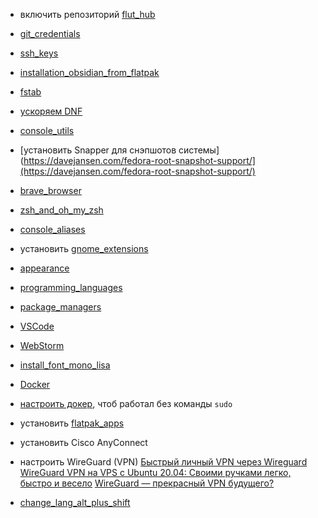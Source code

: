 -  включить репозиторий [flut_hub](flut_hub.md)
    
-  [git_credentials](git_credentials.md)
    
-  [ssh_keys](ssh_keys.md)
    
-  [installation_obsidian_from_flatpak](installation_obsidian_from_flatpak.md)
    
-  [fstab](https://plafon.gitbook.io/fedora-zero/fedora-zero/v-samom-nachale-.../fstab)
    
-  [ускоряем DNF](https://plafon.gitbook.io/fedora-zero/fedora-zero/v-samom-nachale-.../uskoryaem-dnf) 
    
-  [console_utils](console_utils.md)
    
-  [установить Snapper для снэпшотов системы](https://davejansen.com/fedora-root-snapshot-support/](https://davejansen.com/fedora-root-snapshot-support/)
    
-  [brave_browser](brave_browser.md)
    
-  [zsh_and_oh_my_zsh](zsh_and_oh_my_zsh.md)
    
-  [console_aliases](console_aliases.md)
    
-  установить [gnome_extensions](gnome_extensions.md)
     
- [appearance](appearance.md)
    
- [programming_languages](programming_languages.md)
    
- [package_managers](package_managers.md)
    
-  [VSCode](https://code.visualstudio.com/docs/setup/linux#_rhel-fedora-and-centos-based-distributions)
      
- [WebStorm](https://www.jetbrains.com/help/webstorm/installation-guide.html#toolbox)
     
- [install_font_mono_lisa](install_font_mono_lisa.md)
     
- [Docker]([https://docs.docker.com/engine/install/fedora/)
    
-  [настроить докер](https://docs.docker.com/engine/install/linux-postinstall/), чтоб работал без команды `sudo` 
    
-  установить [flatpak_apps](flatpak_apps.md)
    
-  установить Cisco AnyСonnect
    
-  настроить WireGuard (VPN)
    [Быстрый личный VPN через Wireguard](../assets/vpn_setup_wire_guard.pdf)
    [WireGuard VPN на VPS с Ubuntu 20.04: Своими ручками легко, быстро и весело](https://habr.com/ru/sandbox/189100/)
    [WireGuard — прекрасный VPN будущего?](https://habr.com/ru/post/432686/)
    
-   [change_lang_alt_plus_shift](change_lang_alt_plus_shift.md)